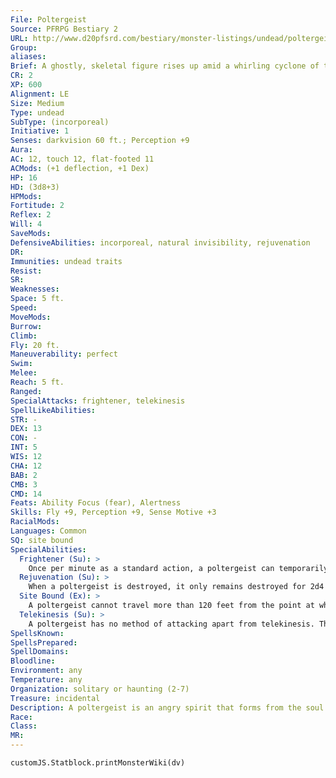 ```yaml
---
File: Poltergeist
Source: PFRPG Bestiary 2
URL: http://www.d20pfsrd.com/bestiary/monster-listings/undead/poltergeist
Group: 
aliases: 
Brief: A ghostly, skeletal figure rises up amid a whirling cyclone of tools, plates, utensils, and other loose objects.
CR: 2
XP: 600
Alignment: LE
Size: Medium
Type: undead
SubType: (incorporeal)
Initiative: 1
Senses: darkvision 60 ft.; Perception +9
Aura: 
AC: 12, touch 12, flat-footed 11
ACMods: (+1 deflection, +1 Dex)
HP: 16
HD: (3d8+3)
HPMods: 
Fortitude: 2
Reflex: 2
Will: 4
SaveMods: 
DefensiveAbilities: incorporeal, natural invisibility, rejuvenation
DR: 
Immunities: undead traits
Resist: 
SR: 
Weaknesses: 
Space: 5 ft.
Speed: 
MoveMods: 
Burrow: 
Climb: 
Fly: 20 ft.
Maneuverability: perfect
Swim: 
Melee: 
Reach: 5 ft.
Ranged: 
SpecialAttacks: frightener, telekinesis
SpellLikeAbilities: 
STR: -
DEX: 13
CON: -
INT: 5
WIS: 12
CHA: 12
BAB: 2
CMB: 3
CMD: 14
Feats: Ability Focus (fear), Alertness
Skills: Fly +9, Perception +9, Sense Motive +3
RacialMods: 
Languages: Common
SQ: site bound
SpecialAbilities:
  Frightener (Su): >
    Once per minute as a standard action, a poltergeist can temporarily drop its natural invisibility, revealing itself to be a skeletal, ghost-like humanoid. All creatures within 30 feet when a poltergeist uses this ability must make a DC 14 Will save to avoid becoming frightened for 1d4 rounds. The poltergeist then resumes its invisibility at the end of its turn as a free action. A creature that successfully saves is immune to the fear effect of that poltergeist for 24 hours. If the poltergeist's natural invisibility is negated via other methods, it cannot use this ability. Likewise, those that can see invisible creatures are immune to this special attack. This is a mind-affecting fear effect. The save DC is Charisma-based.
  Rejuvenation (Su): >
    When a poltergeist is destroyed, it only remains destroyed for 2d4 days. After this time, the undead spirit reforms where it was destroyed, fully healed. The only way to permanently destroy a poltergeist is to determine the reason for its existence and set right whatever prevents it from resting in peace. The exact means varies with each spirit and may require a good deal of research, and should be created specifically for each different poltergeist or group of poltergeists by the GM.
  Site Bound (Ex): >
    A poltergeist cannot travel more than 120 feet from the point at which it was created or formed.
  Telekinesis (Su): >
    A poltergeist has no method of attacking apart from telekinesis. This ability functions as the spell telekinesis, with a CL equal to the poltergeist's Hit Dice (CL 3rd for most poltergeists). A typical poltergeist has a ranged attack roll of +3 when using telekinesis to hurl objects or creatures, and can use the ability on objects or creatures of up to 75 pounds. If a poltergeist attempts to hurl a creature with this ability, that creature can resist the effect with a successful DC 12 Will save. The save DC is Charisma-based.
SpellsKnown: 
SpellsPrepared: 
SpellDomains: 
Bloodline: 
Environment: any
Temperature: any
Organization: solitary or haunting (2-7)
Treasure: incidental
Description: A poltergeist is an angry spirit that forms from the soul of a creature that, for whatever reason, becomes unable to leave the site of its death. Sometimes, this might be due to an unfinished task- other times, it might be due to a powerful necromantic effect. Desecrating a grave site by building a structure over the body below is the most common method of accidentally creating a poltergeist. The poltergeist experiences great trauma over its condition; this trauma twists its psyche to evil and fosters an overall hatred of the living expressed in outbursts of rage. A poltergeist is bound to a specific place, usually a building, room, or recognizable area (a section of a cemetery, a stretch of lonely road, and so on). This place typically corresponds to its place of death or the resting place of its mortal remains.
Race: 
Class: 
MR: 
---
```

```dataviewjs
customJS.Statblock.printMonsterWiki(dv)
```
